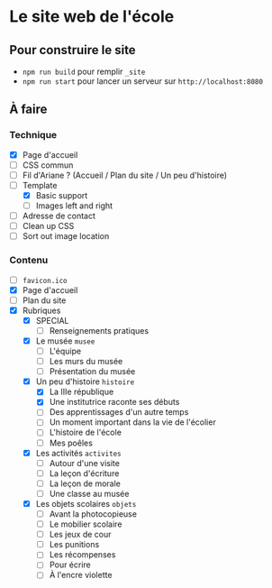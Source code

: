 # Le site web de l'école

## Pour construire le site

- `npm run build` pour remplir `_site`
- `npm run start` pour lancer un serveur sur `http://localhost:8080`

## À faire

### Technique

- [x] Page d'accueil
- [ ] CSS commun
- [ ] Fil d'Ariane ? (Accueil / Plan du site / Un peu d'histoire)
- [ ] Template
  - [x] Basic support
  - [ ] Images left and right
- [ ] Adresse de contact
- [ ] Clean up CSS
- [ ] Sort out image location

### Contenu

- [ ] `favicon.ico`
- [x] Page d'accueil
- [ ] Plan du site
- [x] Rubriques
  - [x] SPECIAL
    - [ ] Renseignements pratiques
  - [x] Le musée `musee`
    - [ ] L'équipe
    - [ ] Les murs du musée
    - [ ] Présentation du musée
  - [x] Un peu d'histoire `histoire`
    - [x] La IIIe république
    - [x] Une institutrice raconte ses débuts
    - [ ] Des apprentissages d'un autre temps
    - [ ] Un moment important dans la vie de l'écolier
    - [ ] L'histoire de l'école
    - [ ] Mes poêles
  - [x] Les activités `activites`
    - [ ] Autour d'une visite
    - [ ] La leçon d'écriture
    - [ ] La leçon de morale
    - [ ] Une classe au musée
  - [x] Les objets scolaires `objets`
    - [ ] Avant la photocopieuse
    - [ ] Le mobilier scolaire
    - [ ] Les jeux de cour
    - [ ] Les punitions
    - [ ] Les récompenses
    - [ ] Pour écrire
    - [ ] À l'encre violette